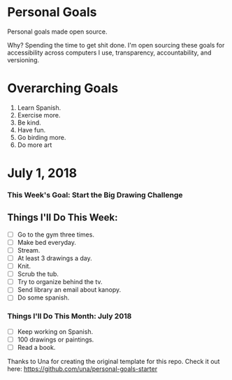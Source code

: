 Personal Goals
==============

Personal goals made open source.

Why? Spending the time to get shit done. I'm open sourcing these goals for accessibility across computers I use, transparency, accountability, and versioning.

# Overarching Goals

1. Learn Spanish.
2. Exercise more.
3. Be kind.
4. Have fun.
5. Go birding more.
6. Do more art

# July 1, 2018

### This Week's Goal: Start the Big Drawing Challenge

## Things I'll Do This Week:

- [ ] Go to the gym three times.
- [ ] Make bed everyday.
- [ ] Stream.
- [ ] At least 3 drawings a day.
- [ ] Knit.
- [ ] Scrub the tub.
- [ ] Try to organize behind the tv.
- [ ] Send library an email about kanopy.
- [ ] Do some spanish.

### Things I'll Do This Month: July 2018

- [ ] Keep working on Spanish.
- [ ] 100 drawings or paintings.
- [ ] Read a book.

Thanks to Una for creating the original template for this repo. Check it out here: https://github.com/una/personal-goals-starter